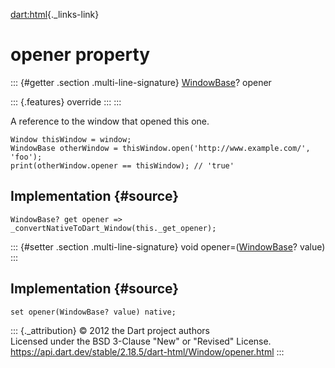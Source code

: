 [dart:html](../../dart-html/dart-html-library){._links-link}

opener property
===============

::: {#getter .section .multi-line-signature}
[WindowBase](../windowbase-class)? opener

::: {.features}
override
:::
:::

A reference to the window that opened this one.

``` {.language-dart data-language="dart"}
Window thisWindow = window;
WindowBase otherWindow = thisWindow.open('http://www.example.com/', 'foo');
print(otherWindow.opener == thisWindow); // 'true'
```

Implementation {#source}
--------------

``` {.language-dart data-language="dart"}
WindowBase? get opener => _convertNativeToDart_Window(this._get_opener);
```

::: {#setter .section .multi-line-signature}
void opener=([WindowBase](../windowbase-class)? value)
:::

Implementation {#source}
--------------

``` {.language-dart data-language="dart"}
set opener(WindowBase? value) native;
```

::: {._attribution}
© 2012 the Dart project authors\
Licensed under the BSD 3-Clause \"New\" or \"Revised\" License.\
<https://api.dart.dev/stable/2.18.5/dart-html/Window/opener.html>
:::
